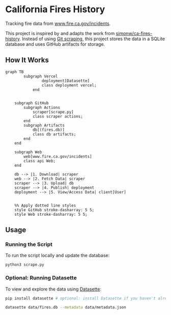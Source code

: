 # California Fires History

Tracking fire data from www.fire.ca.gov/incidents.

This project is inspired by and adapts the work from [simonw/ca-fires-history](https://github.com/simonw/ca-fires-history). Instead of using [Git scraping](https://simonwillison.net/2020/Oct/9/git-scraping/), this project stores the data in a SQLite database and uses GitHub artifacts for storage.

## How It Works

```mermaid
graph TB
		subgraph Vercel
		        deployment[Datasette]
		        class deployment vercel;
		    end


    subgraph GitHub
        subgraph Actions
            scraper[scrape.py]
            class scraper actions;
        end
        subgraph Artifacts
            db[(fires.db)]
            class db artifacts;
        end
    end

    subgraph Web
        web[www.fire.ca.gov/incidents]
        class api Web;
    end

    db --> |1. Download| scraper
    web --> |2. Fetch Data| scraper
    scraper --> |3. Upload| db
    scraper --> |4. Publish| deployment
    deployment --> |5. View/Access Data| client[User]


    %% Apply dotted line styles
    style GitHub stroke-dasharray: 5 5;
    style Web stroke-dasharray: 5 5;
```

## Usage

### Running the Script

To run the script locally and update the database:

```bash
python3 scrape.py
```

### Optional: Running Datasette

To view and explore the data using [Datasette](https://datasette.io/):

```sh
pip install datasette # optional: install Datasette if you haven't already

datasette data/fires.db --metadata data/metadata.json
```
